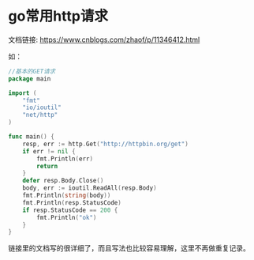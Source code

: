 # go常用http请求

文档链接: <https://www.cnblogs.com/zhaof/p/11346412.html>

如：
```go
//基本的GET请求
package main

import (
    "fmt"
    "io/ioutil"
    "net/http"
)

func main() {
    resp, err := http.Get("http://httpbin.org/get")
    if err != nil {
        fmt.Println(err)
        return
    }
    defer resp.Body.Close()
    body, err := ioutil.ReadAll(resp.Body)
    fmt.Println(string(body))
    fmt.Println(resp.StatusCode)
    if resp.StatusCode == 200 {
        fmt.Println("ok")
    }
}
```

链接里的文档写的很详细了，而且写法也比较容易理解，这里不再做重复记录。
